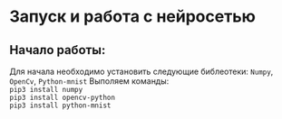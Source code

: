 # Запуск и работа с нейросетью
## Начало работы:
Для начала необходимо установить следующие библеотеки: ```Numpy```, ```OpenCv```, ```Python-mnist```
Выполяем команды:<br>
    ```
    pip3 install numpy
    ```<br>
    ```
    pip3 install opencv-python
    ```<br>
    ```
    pip3 install python-mnist
    ```<br>
